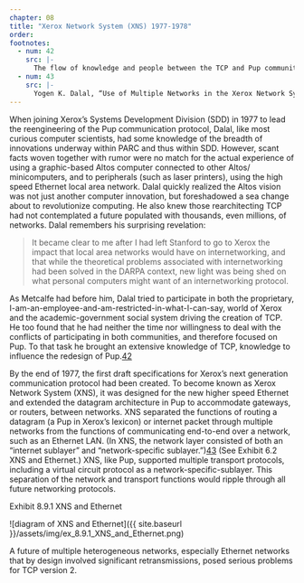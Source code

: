 ```yaml
---
chapter: 08
title: "Xerox Network System (XNS) 1977-1978"
order: 
footnotes:
  - num: 42
    src: |- 
      The flow of knowledge and people between the TCP and Pup communities proved bi-directional. As Dalal left Stanford for SDD, John Shoch left PARC for Stanford to pursue his Ph.D. in computer science. Shoch, fully steeped in Pup and communication protocols in general, became an influential member of the TCP community; one who fully appreciated the coming role of local area networks. 
  - num: 43
    src: |- 
      Yogen K. Dalal, “Use of Multiple Networks in the Xerox Network System,” *IEEE Computer*, Oct. 1982, pp. 82-92
---
```


When joining Xerox’s Systems Development Division (SDD) in 1977 to lead the reengineering of the Pup communication protocol, Dalal, like most curious computer scientists, had some knowledge of the breadth of innovations underway within PARC and thus within SDD. However, scant facts woven together with rumor were no match for the actual experience of using a graphic-based Altos computer connected to other Altos/ minicomputers, and to peripherals (such as laser printers), using the high speed Ethernet local area network. Dalal quickly realized the Altos vision was not just another computer innovation, but foreshadowed a sea change about to revolutionize computing. He also knew those rearchitecting TCP had not contemplated a future populated with thousands, even millions, of networks. Dalal remembers his surprising revelation:

>It became clear to me after I had left Stanford to go to Xerox the impact that local area networks would have on internetworking, and that while the theoretical problems associated with internetworking had been solved in the DARPA context, new light was being shed on what personal computers might want of an internetworking protocol.

As Metcalfe had before him, Dalal tried to participate in both the proprietary, I-am-an-employee-and-am-restricted-in-what-I-can-say, world of Xerox and the academic-government social system driving the creation of TCP. He too found that he had neither the time nor willingness to deal with the conflicts of participating in both communities, and therefore focused on Pup. To that task he brought an extensive knowledge of TCP, knowledge to influence the redesign of Pup.<a name="fnloc42" href="#fn42">42</a>

By the end of 1977, the first draft specifications for Xerox’s next generation communication protocol had been created. To become known as Xerox Network System (XNS), it was designed for the new higher speed Ethernet and extended the datagram architecture in Pup to accommodate gateways, or routers, between networks. XNS separated the functions of routing a datagram (a Pup in Xerox’s lexicon) or internet packet through multiple networks from the functions of communicating end-to-end over a network, such as an Ethernet LAN. (In XNS, the network layer consisted of both an “internet sublayer” and “network-specific sublayer.”)<a name="fnloc43" href="#fn43">43</a> (See Exhibit 6.2 XNS and Ethernet.) XNS, like Pup, supported multiple transport protocols, including a virtual circuit protocol as a network-specific-sublayer. This separation of the network and transport functions would ripple through all future networking protocols.

Exhibit 8.9.1 XNS and Ethernet

![diagram of XNS and Ethernet]({{ site.baseurl }}/assets/img/ex_8.9.1_XNS_and_Ethernet.png)

A future of multiple heterogeneous networks, especially Ethernet networks that by design involved significant retransmissions, posed serious problems for TCP version 2.
